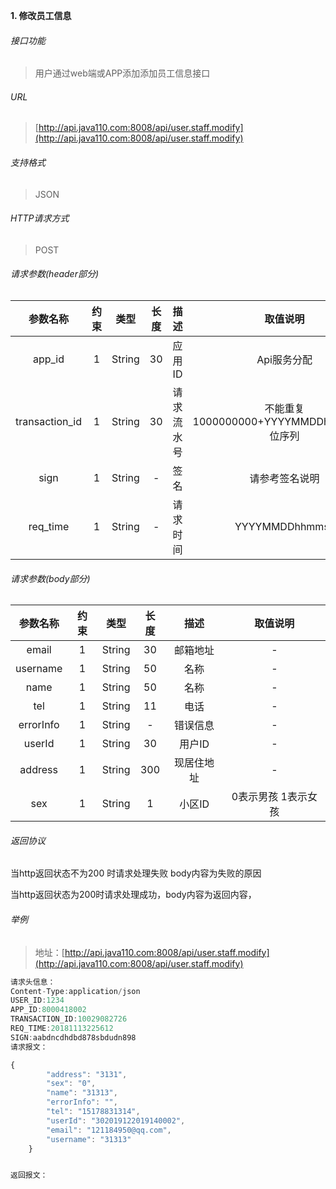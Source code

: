 

**1\. 修改员工信息**
###### 接口功能
> 用户通过web端或APP添加添加员工信息接口

###### URL
> [http://api.java110.com:8008/api/user.staff.modify](http://api.java110.com:8008/api/user.staff.modify)

###### 支持格式
> JSON

###### HTTP请求方式
> POST

###### 请求参数(header部分)
|参数名称|约束|类型|长度|描述|取值说明|
| :-: | :-: | :-: | :-: | :-: | :-:|
|app_id|1|String|30|应用ID|Api服务分配                      |
|transaction_id|1|String|30|请求流水号|不能重复 1000000000+YYYYMMDDhhmmss+6位序列 |
|sign|1|String|-|签名|请参考签名说明|
|req_time|1|String|-|请求时间|YYYYMMDDhhmmss|

###### 请求参数(body部分)
|参数名称|约束|类型|长度|描述|取值说明|
| :-: | :-: | :-: | :-: | :-: | :-: |
|email|1|String|30|邮箱地址|-|
|username|1|String|50|名称|-|
|name|1|String|50|名称|-|
|tel|1|String|11|电话|-|
|errorInfo|1|String|-|错误信息|-|
|userId|1|String|30|用户ID|-|
|address|1|String|300|现居住地址|-|
|sex|1|String|1|小区ID|0表示男孩 1表示女孩|


###### 返回协议

当http返回状态不为200 时请求处理失败 body内容为失败的原因

当http返回状态为200时请求处理成功，body内容为返回内容，


###### 举例
> 地址：[http://api.java110.com:8008/api/user.staff.modify](http://api.java110.com:8008/api/user.staff.modify)

``` javascript
请求头信息：
Content-Type:application/json
USER_ID:1234
APP_ID:8000418002
TRANSACTION_ID:10029082726
REQ_TIME:20181113225612
SIGN:aabdncdhdbd878sbdudn898
请求报文：

{
		"address": "3131",
		"sex": "0",
		"name": "31313",
		"errorInfo": "",
		"tel": "15178831314",
		"userId": "302019122019140002",
		"email": "121184950@qq.com",
		"username": "31313"
	}


返回报文：

```
